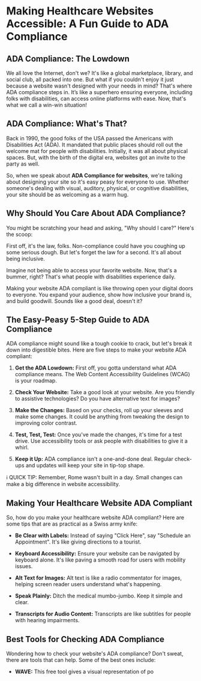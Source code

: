 # Making Healthcare Websites Accessible: A Fun Guide to ADA Compliance

## ADA Compliance: The Lowdown
We all love the Internet, don't we? It's like a global marketplace, library, and social club, all packed into one. But what if you couldn't enjoy it just because a website wasn't designed with your needs in mind? That's where ADA compliance steps in. It’s like a superhero ensuring everyone, including folks with disabilities, can access online platforms with ease. Now, that's what we call a win-win situation!

## ADA Compliance: What's That?
Back in 1990, the good folks of the USA passed the Americans with Disabilities Act (ADA). It mandated that public places should roll out the welcome mat for people with disabilities. Initially, it was all about physical spaces. But, with the birth of the digital era, websites got an invite to the party as well.

So, when we speak about **ADA Compliance for websites**, we're talking about designing your site so it's easy peasy for everyone to use. Whether someone's dealing with visual, auditory, physical, or cognitive disabilities, your site should be as welcoming as a warm hug.

## Why Should You Care About ADA Compliance?
You might be scratching your head and asking, "Why should I care?" Here's the scoop: 

First off, it's the law, folks. Non-compliance could have you coughing up some serious dough. But let's forget the law for a second. It's all about being inclusive. 

Imagine not being able to access your favorite website. Now, that's a bummer, right? That's what people with disabilities experience daily. 

Making your website ADA compliant is like throwing open your digital doors to everyone. You expand your audience, show how inclusive your brand is, and build goodwill. Sounds like a good deal, doesn't it?

## The Easy-Peasy 5-Step Guide to ADA Compliance
ADA compliance might sound like a tough cookie to crack, but let's break it down into digestible bites. Here are five steps to make your website ADA compliant:

1. **Get the ADA Lowdown:** First off, you gotta understand what ADA compliance means. The Web Content Accessibility Guidelines (WCAG) is your roadmap.

2. **Check Your Website:** Take a good look at your website. Are you friendly to assistive technologies? Do you have alternative text for images? 

3. **Make the Changes:** Based on your checks, roll up your sleeves and make some changes. It could be anything from tweaking the design to improving color contrast.

4. **Test, Test, Test:** Once you've made the changes, it's time for a test drive. Use accessibility tools or ask people with disabilities to give it a whirl.

5. **Keep it Up:** ADA compliance isn't a one-and-done deal. Regular check-ups and updates will keep your site in tip-top shape.

ℹ️ QUICK TIP: Remember, Rome wasn't built in a day. Small changes can make a big difference in website accessibility.

## Making Your Healthcare Website ADA Compliant
So, how do you make your healthcare website ADA compliant? Here are some tips that are as practical as a Swiss army knife:

- **Be Clear with Labels:** Instead of saying "Click Here", say "Schedule an Appointment". It's like giving directions to a tourist.

- **Keyboard Accessibility:** Ensure your website can be navigated by keyboard alone. It's like paving a smooth road for users with mobility issues.

- **Alt Text for Images:** Alt text is like a radio commentator for images, helping screen reader users understand what's happening.

- **Speak Plainly:** Ditch the medical mumbo-jumbo. Keep it simple and clear.

- **Transcripts for Audio Content:** Transcripts are like subtitles for people with hearing impairments. 

## Best Tools for Checking ADA Compliance
Wondering how to check your website's ADA compliance? Don't sweat, there are tools that can help. Some of the best ones include:

- **WAVE:** This free tool gives a visual representation of po